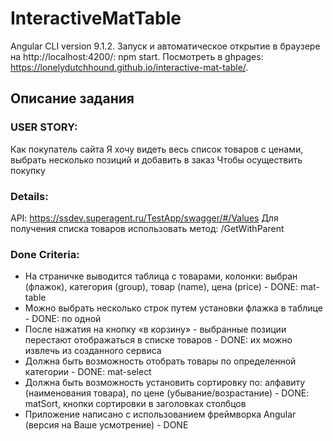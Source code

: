 # InteractiveMatTable

Angular CLI version 9.1.2. Запуск и автоматическое открытие в браузере на http://localhost:4200/: npm start. Посмотреть в ghpages: https://lonelydutchhound.github.io/interactive-mat-table/.

## Описание задания
### USER STORY:
Как покупатель сайта Я хочу видеть весь список товаров с ценами, выбрать несколько позиций и добавить в заказ Чтобы осуществить покупку

### Details:
API: https://ssdev.superagent.ru/TestApp/swagger/#/Values Для получения списка товаров использовать метод: /GetWithParent

### Done Criteria:
- На страничке выводится таблица с товарами, колонки: выбран (флажок), категория (group), товар (name), цена (price) - DONE: mat-table
- Можно выбрать несколько строк путем установки флажка в таблице - DONE: по одной <br>
- После нажатия на кнопку «в корзину» - выбранные позиции перестают отображаться в списке товаров - DONE: их можно извлечь из созданного сервиса <br>
- Должна быть возможность отобрать товары по определенной категории - DONE: mat-select <br>
- Должна быть возможность установить сортировку по: алфавиту (наименования товара), по цене (убывание/возрастание) - DONE: matSort, кнопки сортировки в заголовках столбцов <br>
- Приложение написано с использованием фреймворка Angular (версия на Ваше усмотрение) - DONE <br>
